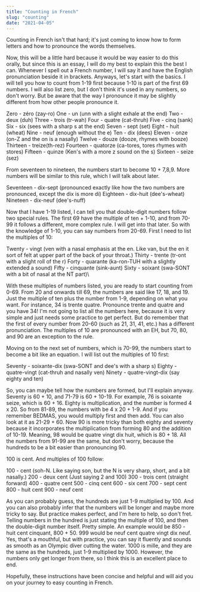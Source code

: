```yaml
---
title: "Counting in French"
slug: "counting"
date: "2021-04-05"
---
```


Counting in French isn't that hard; it's just coming to know how to form letters and how to pronounce the words themselves.

Now, this will be a little hard because it would be way easier to do this orally, but since this is an essay, I will do my best to explain this the best I can. Whenever I spell out a French number, I will say it and have the English pronunciation beside it in brackets. Anyways, let's start with the basics.
I will tell you how to count from 1-19 first because 1-10 is part of the first 69 numbers. I will also list zero, but I don't think it's used in any numbers, so don't worry. But be aware that the way I pronounce it may be slightly different from how other people pronounce it.

Zero - zéro (zay-ro)
One - un (unn with a slight exhale at the end)
Two - deux (duh)
Three - trois (tr-wah)
Four - quatre (cat-thruh)
Five - cinq (sank)
Six - six (sees with a sharp s at the end)
Seven - sept (set)
Eight - huit (wheat)
Nine - neuf (enough without the e)
Ten - dix (dees)
Eleven - onze (on-Z and the on is a nasally)
Twelve - douze (dooze, rhymes with booze)
Thirteen - treize(th-rez)
Fourteen - quatorze (ca-tores, tores rhymes with stores)
Fifteen - quinze (Ken's with a more z sound on the s)
Sixteen - seize (sez)

From seventeen to nineteen, the numbers start to become 10 + 7,8,9. More numbers will be similar to this rule, which I will talk about later.

Seventeen - dix-sept (pronounced exactly like how the two numbers are pronounced, except the dix is more di)
Eighteen - dix-huit (dee's-wheat)
Nineteen - dix-neuf (dee's-nuff)

Now that I have 1-19 listed, I can tell you that double-digit numbers follow two special rules. The first 69 have the multiple of ten + 1-10, and from 70-99 it follows a different, more complex rule. I will get into that later. So with the knowledge of 1-10, you can say numbers from 20-69. 
First I need to list the multiples of 10:

Twenty - vingt (ven with a nasal emphasis at the en. Like van, but the en it sort of felt at upper part of the back of your throat.)
Thirty - trente (tr-ont with a slight roll of the r)
Forty - quarante (ka-ron-TUH with a slightly extended a sound)
Fifty - cinquante (sink-aunt)
Sixty - soixant (swa-SONT with a bit of nasal at the NT part)\

With these multiples of numbers listed, you are ready to start counting from 0-69. From 20 and onwards till 69, the numbers are said like 17, 18, and 19. Just the multiple of ten plus the number from 1-9, depending on what you want. For instance, 34 is trente quatre. Pronounce trente and quatre and you have 34! I'm not going to list all the numbers here, because it is very simple and just needs some practice to get perfect. But do remember that the first of every number from 20-60 (such as 21, 31, 41, etc.) has a different pronunciation. The multiples of 10 are pronounced with an EH, but 70, 80, and 90 are an exception to the rule.

Moving on to the next set of numbers, which is 70-99, the numbers start to become a bit like an equation. I will list out the multiples of 10 first:

Seventy - soixante-dix (swa-SONT and dee's with a sharp s)
Eighty -  quatre-vingt (cat-thruh and nasally ven)
Ninety - quatre-vingt-dix (say eighty and ten)

So, you can maybe tell how the numbers are formed, but I'll explain anyway. Seventy is 60 + 10, and 71-79 is 60 + 10-19. For example, 76 is soixante seize, which is 60 + 16. Eighty is multiplication, and the number is formed 4 x 20. So from 81-89, the numbers with be 4 x 20 + 1-9. And if you remember BEDMAS, you would multiply first and then add. You can also look at it as 21-29 + 60. Now 90 is more tricky than both eighty and seventy because it incorporates the multiplication from forming 80 and the addition of 10-19. Meaning, 98 would be quatre vingt dix huit, which is 80 + 18. All the numbers from 91-99 are the same, but don't worry, because the hundreds to be a bit easier than pronouncing 90. 

100 is cent. And multiples of 100 follow:

100 - cent (soh-N. Like saying son, but the N is very sharp, short, and a bit nasally.)
200 - deux cent (Just saying 2 and 100)
300 - trois cent (straight forward)
400 - quatre cent
500 - cinq cent
600 - six cent
700 - sept cent
800 - huit cent
900 - neuf cent

As you can probably guess, the hundreds are just 1-9 multiplied by 100. And you can also probably infer that the numbers will be longer and maybe more tricky to say. But practice makes perfect, and I'm here to help, so don't fret. Telling numbers in the hundred is just stating the multiple of 100, and then the double-digit number itself. Pretty simple. An example would be 850 - huit cent cinquant, 800 + 50. 999 would be neuf cent quatre vingt dix neuf. Yes, that's a mouthful, but with practice, you can say it fluently and sounds as smooth as an Olympic diver cutting the water. 1000 is mille, and they are the same as the hundreds, just 1-9 multiplied by 1000. However, the numbers only get longer from there, so I think this is an excellent place to end.

Hopefully, these instructions have been concise and helpful and will aid you on your journey to easy counting in French.
